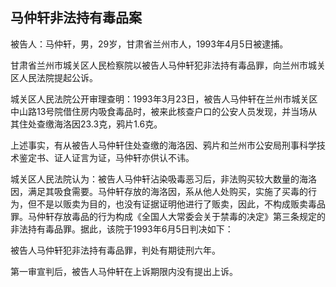 ## 马仲轩非法持有毒品案



被告人：马仲轩，男，29岁，甘肃省兰州市人，1993年4月5日被逮捕。

甘肃省兰州市城关区人民检察院以被告人马仲轩犯非法持有毒品罪，向兰州市城关区人民法院提起公诉。

城关区人民法院公开审理查明：1993年3月23日，被告人马仲轩在兰州市城关区中山路13号院借住房内吸食毒品时，被来此核查户口的公安人员发现，并当场从其住处查缴海洛因23.3克，鸦片1.6克。

上述事实，有从被告人马仲轩住处查缴的海洛因、鸦片和兰州市公安局刑事科学技术鉴定书、证人证言为证，马仲轩亦供认不讳。

城关区人民法院认为：被告人马仲轩沾染吸毒恶习后，非法购买较大数量的海洛因，满足其吸食需要。马仲轩存放的海洛因，系从他人处购买，实施了买毒的行为，但不是以贩卖为目的，也没有证据证明他进行了贩卖，因此，不构成贩卖毒品罪。马仲轩存放毒品的行为构成《全国人大常委会关于禁毒的决定》第三条规定的非法持有毒品罪。据此，该院于1993年6月5日判决如下：

被告人马仲轩犯非法持有毒品罪，判处有期徒刑六年。

第一审宣判后，被告人马仲轩在上诉期限内没有提出上诉。

